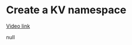 # Create a KV namespace

[Video link](https://www.egghead.io/lessons/egghead-create-a-kv-namespace?pl=build-data-driven-applications-on-the-edge-with-workers-and-workers-kv-4932f3ea)

null
